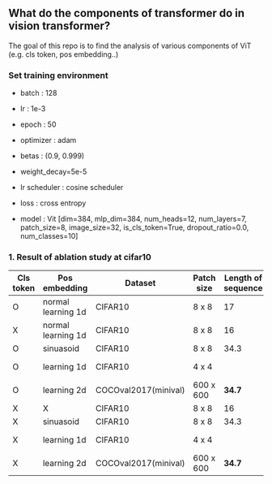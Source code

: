 ## What do the components of transformer do in vision transformer?

The goal of this repo is to find the analysis of various components of ViT (e.g. cls token, pos embedding..)

### Set training environment

- batch : 128
- lr : 1e-3
- epoch : 50

- optimizer : adam
- betas : (0.9, 0.999)
- weight_decay=5e-5

- lr scheduler : cosine scheduler
- loss : cross entropy
- model : Vit  [dim=384, mlp_dim=384, num_heads=12, num_layers=7,
                patch_size=8, image_size=32, is_cls_token=True,
                dropout_ratio=0.0, num_classes=10]
       
          
### 1. Result of ablation study at cifar10  

|Cls token   | Pos embedding     |  Dataset   | Patch size | Length of sequence |  # params      | Accuracy |Test loss | overfitting epoch  |
|------------|-------------------| ---------- | ---------- | ------------------ |----------------|----------|----------| ----------------|
|O           |normal learning 1d |  CIFAR10   | 8 x 8      |  17                |6304906         |75.54     |0.7702    | 35              |
|X           |normal learning 1d |  CIFAR10   | 8 x 8      |  16                |6304138         |36.5      |98        |10.20|
|O           |sinuasoid         |  CIFAR10   | 8 x 8      |  34.3     |53.2     |36.9    |98   |10.20 |
|O           | learning 1d       |  CIFAR10   | 4 x 4      |       | 600 x 600  |**34.7**   |**53.6** |**37.3**|67   |14.85 |
|O           | learning 2d       |  COCOval2017(minival)  | 600 x 600  |**34.7**   |**53.5** |**37.1**|67   |14.85 |
|X           | X                 |  CIFAR10   | 8 x 8      |  16              |52.5     |36.5    |98   |10.20 |
|X           | sinuasoid         |  CIFAR10   | 8 x 8      |  34.3     |53.2     |36.9    |98   |10.20 |
|X           | learning 1d       |  CIFAR10   | 4 x 4      |       | 600 x 600  |**34.7**   |**53.6** |**37.3**|67   |14.85 |
|X           | learning 2d       |  COCOval2017(minival)  | 600 x 600  |**34.7**   |**53.5** |**37.1**|67   |14.85 |
